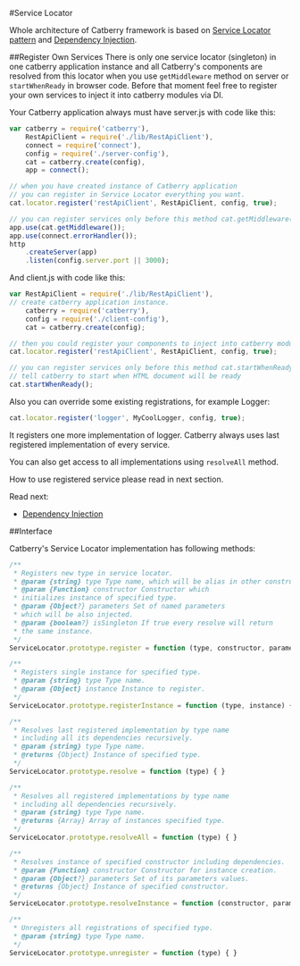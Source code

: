 #Service Locator

Whole architecture of Catberry framework is based on 
[Service Locator pattern](http://en.wikipedia.org/wiki/Service_locator_pattern) 
and [Dependency Injection](http://en.wikipedia.org/wiki/Dependency_injection).

##Register Own Services
There is only one service locator (singleton) in one catberry application 
instance and all Catberry's components are resolved from this locator when 
you use `getMiddleware` method on server or `startWhenReady` in browser code.
Before that moment feel free to register your own services to inject it into 
catberry modules via DI.

Your Catberry application always must have server.js with code like this:
```javascript
var catberry = require('catberry'),
	RestApiClient = require('./lib/RestApiClient'),
	connect = require('connect'),
	config = require('./server-config'),
	cat = catberry.create(config),
	app = connect();

// when you have created instance of Catberry application
// you can register in Service Locator everything you want.
cat.locator.register('restApiClient', RestApiClient, config, true);

// you can register services only before this method cat.getMiddleware()
app.use(cat.getMiddleware());
app.use(connect.errorHandler());
http
	.createServer(app)
	.listen(config.server.port || 3000);

```

And client.js with code like this:
```javascript
var RestApiClient = require('./lib/RestApiClient'),
// create catberry application instance.
	catberry = require('catberry'),
	config = require('./client-config'),
	cat = catberry.create(config);

// then you could register your components to inject into catberry modules.
cat.locator.register('restApiClient', RestApiClient, config, true);

// you can register services only before this method cat.startWhenReady()
// tell catberry to start when HTML document will be ready
cat.startWhenReady();

```

Also you can override some existing registrations, for example Logger:
 
```javascript
cat.locator.register('logger', MyCoolLogger, config, true);
```

It registers one more implementation of logger. Catberry always uses last
registered implementation of every service.

You can also get access to all implementations using `resolveAll` method.

How to use registered service please read in next section.

Read next:

* [Dependency Injection](dependency-injection.md)

##Interface

Catberry's Service Locator implementation has following methods:

```javascript
/**
 * Registers new type in service locator.
 * @param {string} type Type name, which will be alias in other constructors.
 * @param {Function} constructor Constructor which
 * initializes instance of specified type.
 * @param {Object?} parameters Set of named parameters
 * which will be also injected.
 * @param {boolean?} isSingleton If true every resolve will return
 * the same instance.
 */
ServiceLocator.prototype.register = function (type, constructor, parameters, isSingleton){ }

/**
 * Registers single instance for specified type.
 * @param {string} type Type name.
 * @param {Object} instance Instance to register.
 */
ServiceLocator.prototype.registerInstance = function (type, instance) { }

/**
 * Resolves last registered implementation by type name
 * including all its dependencies recursively.
 * @param {string} type Type name.
 * @returns {Object} Instance of specified type.
 */
ServiceLocator.prototype.resolve = function (type) { }

/**
 * Resolves all registered implementations by type name
 * including all dependencies recursively.
 * @param {string} type Type name.
 * @returns {Array} Array of instances specified type.
 */
ServiceLocator.prototype.resolveAll = function (type) { }

/**
 * Resolves instance of specified constructor including dependencies.
 * @param {Function} constructor Constructor for instance creation.
 * @param {Object?} parameters Set of its parameters values.
 * @returns {Object} Instance of specified constructor.
 */
ServiceLocator.prototype.resolveInstance = function (constructor, parameters) { }

/**
 * Unregisters all registrations of specified type.
 * @param {string} type Type name.
 */
ServiceLocator.prototype.unregister = function (type) { }
```